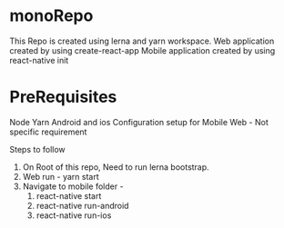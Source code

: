 # monoRepo

This Repo is created using lerna and yarn workspace. 
Web application created by using create-react-app
Mobile application created by using react-native init

# PreRequisites
Node
Yarn 
Android and ios Configuration setup for Mobile
Web - Not specific requirement

Steps to follow
1. On Root of this repo, Need to run lerna bootstrap.
2. Web run - yarn start
3. Navigate to mobile folder - 
   1. react-native start
   2. react-native run-android 
   3. react-native run-ios
   
  
